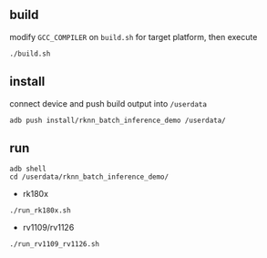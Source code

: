 ## build

modify `GCC_COMPILER` on `build.sh` for target platform, then execute

```
./build.sh
```

## install

connect device and push build output into `/userdata`

```
adb push install/rknn_batch_inference_demo /userdata/
```

## run

```
adb shell
cd /userdata/rknn_batch_inference_demo/
```

- rk180x
```
./run_rk180x.sh
```

- rv1109/rv1126
```
./run_rv1109_rv1126.sh
```
